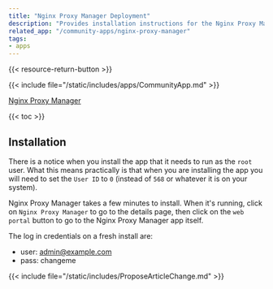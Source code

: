 ```yaml
---
title: "Nginx Proxy Manager Deployment"
description: "Provides installation instructions for the Nginx Proxy Manager application in TrueNAS."
related_app: "/community-apps/nginx-proxy-manager"
tags:
- apps
---
```


{{< resource-return-button >}}

{{< include file="/static/includes/apps/CommunityApp.md" >}}

[Nginx Proxy Manager](https://nginxproxymanager.com)

{{< toc >}}

## Installation

There is a notice when you install the app that it needs to run as the `root` user.
What this means practically is that when you are installing the app you will need to set the `User ID` to `0` (instead of `568` or whatever it is on your system).

Nginx Proxy Manager takes a few minutes to install.
When it's running, click on `Nginx Proxy Manager` to go to the details page, then click on the `web portal` button to go to the Nginx Proxy Manager app itself.

The log in credentials on a fresh install are:
* user: admin@example.com
* pass: changeme

{{< include file="/static/includes/ProposeArticleChange.md" >}}
